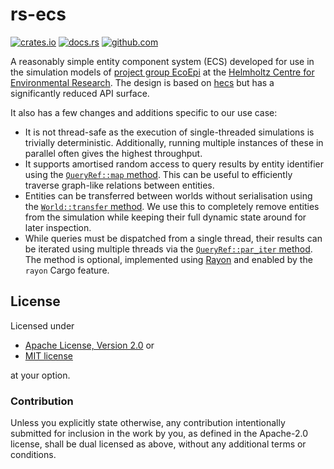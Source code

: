 # rs-ecs

[![crates.io](https://img.shields.io/crates/v/rs-ecs.svg)](https://crates.io/crates/rs-ecs)
[![docs.rs](https://docs.rs/rs-ecs/badge.svg)](https://docs.rs/rs-ecs)
[![github.com](https://github.com/adamreichold/rs-ecs/actions/workflows/test.yaml/badge.svg)](https://github.com/adamreichold/rs-ecs/actions/workflows/test.yaml)

A reasonably simple entity component system (ECS) developed for use in the simulation models of [project group EcoEpi](https://ecoepi.eu/) at the [Helmholtz Centre for Environmental Research](https://www.ufz.de/). The design is based on [hecs](https://github.com/Ralith/hecs) but has a significantly reduced API surface.

It also has a few changes and additions specific to our use case:

* It is not thread-safe as the execution of single-threaded simulations is trivially deterministic. Additionally, running multiple instances of these in parallel often gives the highest throughput.
* It supports amortised random access to query results by entity identifier using the [`QueryRef::map` method](https://docs.rs/rs-ecs/*/rs_ecs/struct.QueryRef.html#method.map). This can be useful to efficiently traverse graph-like relations between entities.
* Entities can be transferred between worlds without serialisation using the [`World::transfer` method](https://docs.rs/rs-ecs/*/rs_ecs/struct.World.html#method.transfer). We use this to completely remove entities from the simulation while keeping their full dynamic state around for later inspection.
* While queries must be dispatched from a single thread, their results can be iterated using multiple threads via the [`QueryRef::par_iter` method](https://docs.rs/rs-ecs/*/rs_ecs/struct.QueryRef.html#method.par_iter). The method is optional, implemented using [Rayon](https://github.com/rayon-rs/rayon) and enabled by the `rayon` Cargo feature.

## License

Licensed under

 * [Apache License, Version 2.0](LICENSE-APACHE) or
 * [MIT license](LICENSE-MIT)

at your option.

### Contribution

Unless you explicitly state otherwise, any contribution intentionally submitted for inclusion in the work by you, as defined in the Apache-2.0 license, shall be dual licensed as above, without any additional terms or conditions.
